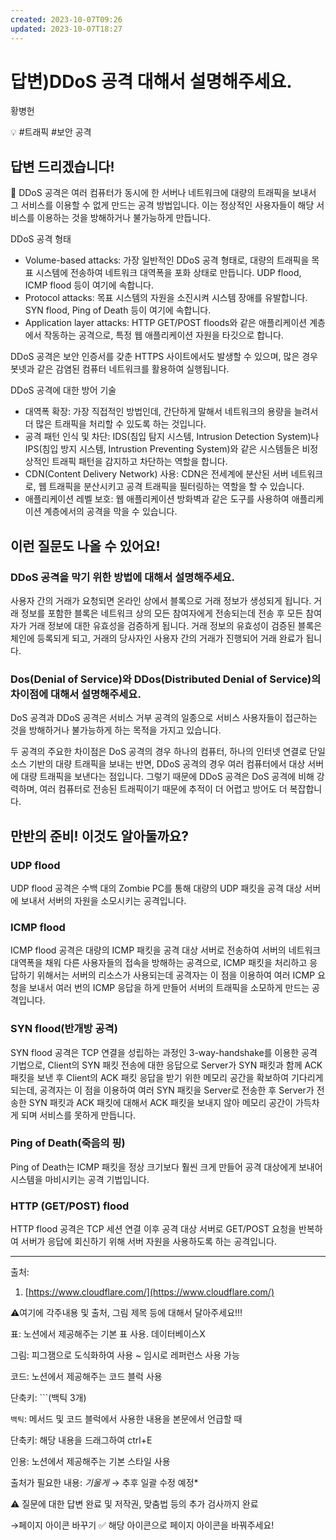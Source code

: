 ```yaml
---
created: 2023-10-07T09:26
updated: 2023-10-07T18:27
---
```

# 답변)DDoS 공격 대해서 설명해주세요.

황병헌

💡 #트래픽 #보안 공격

## 답변 드리겠습니다!

<aside>
📌 DDoS 공격은 여러 컴퓨터가 동시에 한 서버나 네트워크에 대량의 트래픽을 보내서 그 서비스를 이용할 수 없게 만드는 공격 방법입니다. 이는 정상적인 사용자들이 해당 서비스를 이용하는 것을 방해하거나 불가능하게 만듭니다.

</aside>

DDoS 공격 형태

- Volume-based attacks: 가장 일반적인 DDoS 공격 형태로, 대량의 트래픽을 목표 시스템에 전송하여 네트워크 대역폭을 포화 상태로 만듭니다. UDP flood, ICMP flood 등이 여기에 속합니다.
- Protocol attacks: 목표 시스템의 자원을 소진시켜 시스템 장애를 유발합니다. SYN flood, Ping of Death 등이 여기에 속합니다.
- Application layer attacks: HTTP GET/POST floods와 같은 애플리케이션 계층에서 작동하는 공격으로, 특정 웹 애플리케이션 자원을 타깃으로 합니다.

DDoS 공격은 보안 인증서를 갖춘 HTTPS 사이트에서도 발생할 수 있으며, 많은 경우 봇넷과 같은 감염된 컴퓨터 네트워크를 활용하여 실행됩니다.

DDoS 공격에 대한 방어 기술

- 대역폭 확장: 가장 직접적인 방법인데, 간단하게 말해서 네트워크의 용량을 늘려서 더 많은 트래픽을 처리할 수 있도록 하는 것입니다.
- 공격 패턴 인식 및 차단: IDS(침입 탐지 시스템, Intrusion Detection System)나 IPS(침입 방지 시스템, Intrustion Preventing System)와 같은 시스템들은 비정상적인 트래픽 패턴을 감지하고 차단하는 역할을 합니다.
- CDN(Content Delivery Network) 사용: CDN은 전세계에 분산된 서버 네트워크로, 웹 트래픽을 분산시키고 공격 트래픽을 필터링하는 역할을 할 수 있습니다.
- 애플리케이션 레벨 보호: 웹 애플리케이션 방화벽과 같은 도구를 사용하여 애플리케이션 계층에서의 공격을 막을 수 있습니다.

## 이런 질문도 나올 수 있어요!

### DDoS 공격을 막기 위한 방법에 대해서 설명해주세요.

사용자 간의 거래가 요청되면 온라인 상에서 블록으로 거래 정보가 생성되게 됩니다. 거래 정보를 포함한 블록은 네트워크 상의 모든 참여자에게 전송되는데 전송 후 모든 참여자가 거래 정보에 대한 유효성을 검증하게 됩니다. 거래 정보의 유효성이 검증된 블록은 체인에 등록되게 되고, 거래의 당사자인 사용자 간의 거래가 진행되어 거래 완료가 됩니다.

### Dos(Denial of Service)와 DDos(Distributed Denial of Service)의 차이점에 대해서 설명해주세요.

DoS 공격과 DDoS 공격은 서비스 거부 공격의 일종으로 서비스 사용자들이 접근하는 것을 방해하거나 불가능하게 하는 목적을 가지고 있습니다.

두 공격의 주요한 차이점은 DoS 공격의 경우 하나의 컴퓨터, 하나의 인터넷 연결로 단일 소스 기반의 대량 트래픽을 보내는 반면, DDoS 공격의 경우 여러 컴퓨터에서 대상 서버에 대량 트래픽을 보낸다는 점입니다. 그렇기 때문에 DDoS 공격은 DoS 공격에 비해 강력하며, 여러 컴퓨터로 전송된 트래픽이기 때문에 추적이 더 어렵고 방어도 더 복잡합니다.

## 만반의 준비! 이것도 알아둘까요?

### UDP flood

UDP flood 공격은 수백 대의 Zombie PC를 통해 대량의 UDP 패킷을 공격 대상 서버에 보내서 서버의 자원을 소모시키는 공격입니다.

### ICMP flood

ICMP flood 공격은 대량의 ICMP 패킷을 공격 대상 서버로 전송하여 서버의 네트워크 대역폭을 채워 다른 사용자들의 접속을 방해하는 공격으로, ICMP 패킷을 처리하고 응답하기 위해서는 서버의 리소스가 사용되는데 공격자는 이 점을 이용하여 여러 ICMP 요청을 보내서 여러 번의 ICMP 응답을 하게 만들어 서버의 트래픽을 소모하게 만드는 공격입니다.

### SYN flood(반개방 공격)

SYN flood 공격은 TCP 연결을 성립하는 과정인 3-way-handshake를 이용한 공격 기법으로, Client의 SYN 패킷 전송에 대한 응답으로 Server가 SYN 패킷과 함께 ACK 패킷을 보낸 후 Client의 ACK 패킷 응답을 받기 위한 메모리 공간을 확보하여 기다리게 되는데, 공격자는 이 점을 이용하여 여러 SYN 패킷을 Server로 전송한 후 Server가 전송한 SYN 패킷과 ACK 패킷에 대해서 ACK 패킷을 보내지 않아 메모리 공간이 가득차게 되며 서비스를 못하게 만듭니다.

### Ping of Death(죽음의 핑)

Ping of Death는 ICMP 패킷을 정상 크기보다 훨씬 크게 만들어 공격 대상에게 보내어 시스템을 마비시키는 공격 기법입니다.

### HTTP (GET/POST) flood

HTTP flood 공격은 TCP 세션 연결 이후 공격 대상 서버로 GET/POST 요청을 반복하여 서버가 응답에 회신하기 위해 서버 자원을 사용하도록 하는 공격입니다.

---

출처:

1. [https://www.cloudflare.com/](https://www.cloudflare.com/)

⚠️여기에 각주내용 및 출처, 그림 제목 등에 대해서 달아주세요!!!

표: 노션에서 제공해주는 기본 표 사용. 데이터베이스X

그림: 피그잼으로 도식화하여 사용 ~ 임시로 레퍼런스 사용 가능

코드: 노션에서 제공해주는 코드 블럭 사용 

단축키: ```(백틱 3개)

`백틱`: 메서드 및 코드 블럭에서 사용한 내용을 본문에서 언급할 때 

단축키: 해당 내용을 드래그하여 ctrl+E

인용: 노션에서 제공해주는 기본 스타일 사용

출처가 필요한 내용: *기울게* → 추후 일괄 수정 예정*

⚠️ 질문에 대한 답변 완료 및 저작권, 맞춤법 등의 추가 검사까지 완료

→페이지 아이콘 바꾸기 ✅ 해당 아이콘으로 페이지 아이콘을 바꿔주세요!